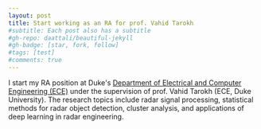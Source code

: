 ```yaml
---
layout: post
title: Start working as an RA for prof. Vahid Tarokh
#subtitle: Each post also has a subtitle
#gh-repo: daattali/beautiful-jekyll
#gh-badge: [star, fork, follow]
#tags: [test]
#comments: true
---
```


I start my RA position at Duke's [Department of Electrical and Computer Engineering (ECE)](https://ece.duke.edu/) under the supervision of prof. Vahid Tarokh (ECE, Duke University). The research topics include radar signal processing, statistical methods for radar object detection, cluster analysis, and applications of deep learning in radar engineering.

